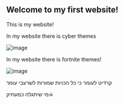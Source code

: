 ## Welcome to my first website!
This is my website!


In my website there is cyber themes


![image](https://user-images.githubusercontent.com/109214067/178714924-07adf94c-ba57-4c48-8da2-3eee4467921b.png)


In my website there is fortnite themes!


![image](https://user-images.githubusercontent.com/109214067/178716179-82fef05b-4504-4f00-8161-2ced4fde43f5.png)


קרדיט לעומר כי כל הכויות שמורות לשרעבי עומר

מי שיתגלה כמעתיק☠
